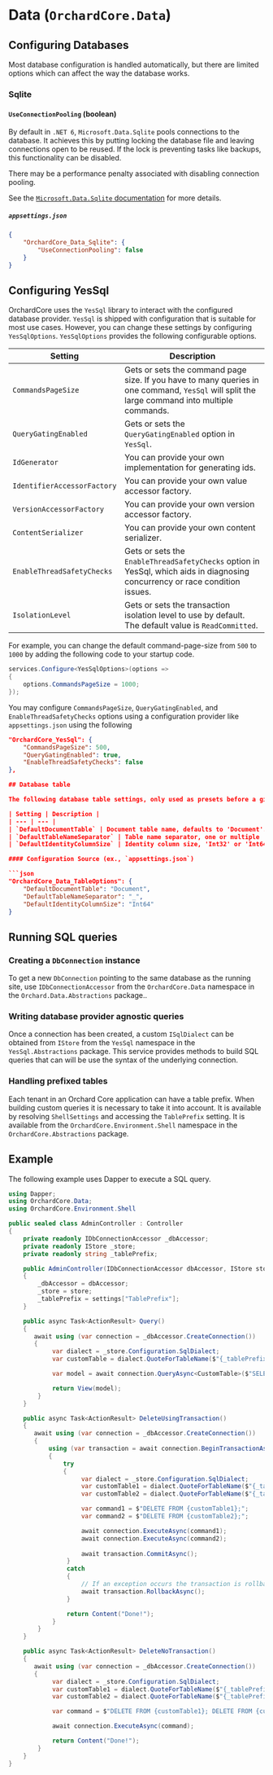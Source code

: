 # Data (`OrchardCore.Data`)

## Configuring Databases

Most database configuration is handled automatically, but there are limited options which can affect the way the database works.

### Sqlite

#### `UseConnectionPooling` (boolean)

By default in `.NET 6`, `Microsoft.Data.Sqlite` pools connections to the database. It achieves this by putting locking the database file and leaving connections open to be reused. If the lock is preventing tasks like backups, this functionality can be disabled.

There may be a performance penalty associated with disabling connection pooling.

See the [`Microsoft.Data.Sqlite` documentation](https://docs.microsoft.com/en-us/dotnet/standard/data/sqlite/connection-strings#pooling) for more details.

##### `appsettings.json`

```json
{
    "OrchardCore_Data_Sqlite": {
        "UseConnectionPooling": false
    }
}
```

## Configuring YesSql

OrchardCore uses the `YesSql` library to interact with the configured database provider. `YesSql` is shipped with configuration that is suitable for most use cases. However, you can change these settings by configuring `YesSqlOptions`. `YesSqlOptions` provides the following configurable options.

| Setting                     | Description                                                                                                                                   |
|-----------------------------|-----------------------------------------------------------------------------------------------------------------------------------------------|
| `CommandsPageSize`          | Gets or sets the command page size. If you have to many queries in one command, `YesSql` will split the large command into multiple commands. |
| `QueryGatingEnabled`        | Gets or sets the `QueryGatingEnabled` option in `YesSql`.                                                                                     |
| `IdGenerator`               | You can provide your own implementation for generating ids.                                                                                   |
| `IdentifierAccessorFactory` | You can provide your own value accessor factory.                                                                                              |
| `VersionAccessorFactory`    | You can provide your own version accessor factory.                                                                                            |
| `ContentSerializer`         | You can provide your own content serializer.                                                                                                  |
| `EnableThreadSafetyChecks`  | Gets or sets the `EnableThreadSafetyChecks` option in YesSql, which aids in diagnosing concurrency or race condition issues.                  |
| `IsolationLevel`            | Gets or sets the transaction isolation level to use by default. The default value is `ReadCommitted`.                                         |

For example, you can change the default command-page-size from `500` to `1000` by adding the following code to your startup code.

```C#
services.Configure<YesSqlOptions>(options =>
{
    options.CommandsPageSize = 1000;
});
```

You may configure `CommandsPageSize`, `QueryGatingEnabled`, and `EnableThreadSafetyChecks` options using a configuration provider like `appsettings.json` using the following

```json
"OrchardCore_YesSql": {
    "CommandsPageSize": 500,
    "QueryGatingEnabled": true,
    "EnableThreadSafetyChecks": false
},

## Database table

The following database table settings, only used as presets before a given tenant is setup, can be provided from any configuration source.

| Setting | Description |
| --- | --- |
| `DefaultDocumentTable` | Document table name, defaults to 'Document'. |
| `DefaultTableNameSeparator` | Table name separator, one or multiple '_', "NULL" means no separator, defaults to '_'. |
| `DefaultIdentityColumnSize` | Identity column size, 'Int32' or 'Int64', defaults to 'Int64'. |

#### Configuration Source (ex., `appsettings.json`)

```json
"OrchardCore_Data_TableOptions": {
    "DefaultDocumentTable": "Document",
    "DefaultTableNameSeparator": "_",
    "DefaultIdentityColumnSize": "Int64"
}
```

## Running SQL queries

### Creating a `DbConnection` instance

To get a new `DbConnection` pointing to the same database as the running site, use `IDbConnectionAccessor` from the `OrchardCore.Data` namespace in the `Orchard.Data.Abstractions` package..

### Writing database provider agnostic queries

Once a connection has been created, a custom `ISqlDialect` can be obtained from `IStore` from the `YesSql` namespace in the `YesSql.Abstractions` package.
This service provides methods to build SQL queries that can will be use the syntax of the underlying connection.

### Handling prefixed tables

Each tenant in an Orchard Core application can have a table prefix. When building custom queries it
is necessary to take it into account. It is available by resolving `ShellSettings` and accessing the `TablePrefix` setting.
It is available from the `OrchardCore.Environment.Shell` namespace in the `OrchardCore.Abstractions` package.

## Example

The following example uses Dapper to execute a SQL query.

```csharp
using Dapper;
using OrchardCore.Data;
using OrchardCore.Environment.Shell

public sealed class AdminController : Controller
{
    private readonly IDbConnectionAccessor _dbAccessor;
    private readonly IStore _store;
    private readonly string _tablePrefix;

    public AdminController(IDbConnectionAccessor dbAccessor, IStore store, ShellSettings settings)
    {
        _dbAccessor = dbAccessor;
        _store = store;
        _tablePrefix = settings["TablePrefix"];
    }

    public async Task<ActionResult> Query()
    {
       await using (var connection = _dbAccessor.CreateConnection())
       {
            var dialect = _store.Configuration.SqlDialect;
            var customTable = dialect.QuoteForTableName($"{_tablePrefix}CustomTable");

            var model = await connection.QueryAsync<CustomTable>($"SELECT * FROM {customTable};");

            return View(model);
        }
    }

    public async Task<ActionResult> DeleteUsingTransaction()
    {
       await using (var connection = _dbAccessor.CreateConnection())
       {
           using (var transaction = await connection.BeginTransactionAsync())
           {
               try 
               {
                    var dialect = _store.Configuration.SqlDialect;
                    var customTable1 = dialect.QuoteForTableName($"{_tablePrefix}CustomTable1");
                    var customTable2 = dialect.QuoteForTableName($"{_tablePrefix}CustomTable2");

                    var command1 = $"DELETE FROM {customTable1};";
                    var command2 = $"DELETE FROM {customTable2};";

                    await connection.ExecuteAsync(command1);
                    await connection.ExecuteAsync(command2);
                    
                    await transaction.CommitAsync();
                } 
                catch 
                {
                    // If an exception occurs the transaction is rollbacked
                    await transaction.RollbackAsync();
                }

                return Content("Done!");
            }
        }
    }

    public async Task<ActionResult> DeleteNoTransaction()
    {
       await using (var connection = _dbAccessor.CreateConnection())
       {
            var dialect = _store.Configuration.SqlDialect;
            var customTable1 = dialect.QuoteForTableName($"{_tablePrefix}CustomTable1");
            var customTable2 = dialect.QuoteForTableName($"{_tablePrefix}CustomTable2");

            var command = $"DELETE FROM {customTable1}; DELETE FROM {customTable2};";

            await connection.ExecuteAsync(command);

            return Content("Done!");
        }
    }
}
```
